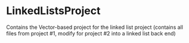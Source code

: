 # LinkedListsProject
Contains the Vector-based project for the linked list project
(contains all files from project #1, modify for project #2 into a linked list back end)
